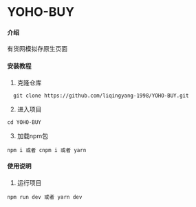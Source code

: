 # YOHO-BUY

#### 介绍

有货网模拟存原生页面


#### 安装教程

1.  克隆仓库 
```
  git clone https://github.com/liqingyang-1998/YOHO-BUY.git
```
2.  进入项目 
```
cd YOHO-BUY
```
3.  加载npm包 
```
npm i 或者 cnpm i 或者 yarn
```

#### 使用说明
1. 运行项目 
```
npm run dev 或者 yarn dev
```


